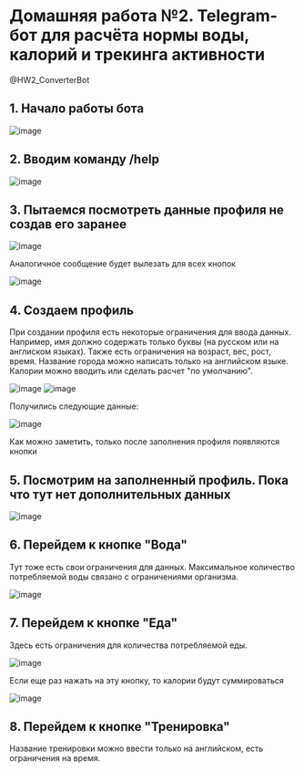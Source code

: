 # Домашняя работа №2. Telegram-бот для расчёта нормы воды, калорий и трекинга активности
@HW2_ConverterBot
## 1. Начало работы бота
![image](https://github.com/user-attachments/assets/3861ba02-4b04-45d3-b924-4c7879754d9d)

## 2. Вводим команду /help
![image](https://github.com/user-attachments/assets/1887b695-af84-4a03-85a0-ebf5de286cc2)

## 3. Пытаемся посмотреть данные профиля не создав его заранее
![image](https://github.com/user-attachments/assets/2f19eefc-f029-473b-8bae-839bad395026)

Аналогичное сообщение будет вылезать для всех кнопок

![image](https://github.com/user-attachments/assets/f73f9bca-0718-4302-8004-d8fab490e8cb)

## 4. Создаем профиль
При создании профиля есть некоторые ограничения для ввода данных. Например, имя должно содержать только буквы (на русском или на англиском языках). Также есть ограничения на возраст, вес, рост, время. Название города можно написать только на английском языке. Калории можно вводить или сделать расчет "по умолчанию".

![image](https://github.com/user-attachments/assets/1344eeba-465a-4e98-bf0d-5821934b507f)
![image](https://github.com/user-attachments/assets/1dd3ffe1-1c5a-4af2-8f58-55c1bdb7ff91)

Получились следующие данные:

![image](https://github.com/user-attachments/assets/3dbeedf0-79eb-4670-ba80-fd568410d231)

Как можно заметить, только после заполнения профиля появляются кнопки

## 5. Посмотрим на заполненный профиль. Пока что тут нет дополнительных данных
![image](https://github.com/user-attachments/assets/2b80159a-085b-46a2-85c2-04d8aa6c62e4)

## 6. Перейдем к кнопке "Вода"
Тут тоже есть свои ограничения для данных. Максимальное количество потребляемой воды связано с ограничениями организма.

![image](https://github.com/user-attachments/assets/927befce-ff3b-4882-a23e-86e87045735b)

## 7. Перейдем к кнопке "Еда"
Здесь есть ограничения для количества потребляемой еды.

![image](https://github.com/user-attachments/assets/1d74c76e-6656-435a-9f50-1614153dbe72)

Если еще раз нажать на эту кнопку, то калории будут суммироваться

![image](https://github.com/user-attachments/assets/93c8e9fd-fa72-4554-ab24-12c20e87853b)

## 8. Перейдем к кнопке "Тренировка"
Название тренировки можно ввести только на английском, есть ограничения на время.




